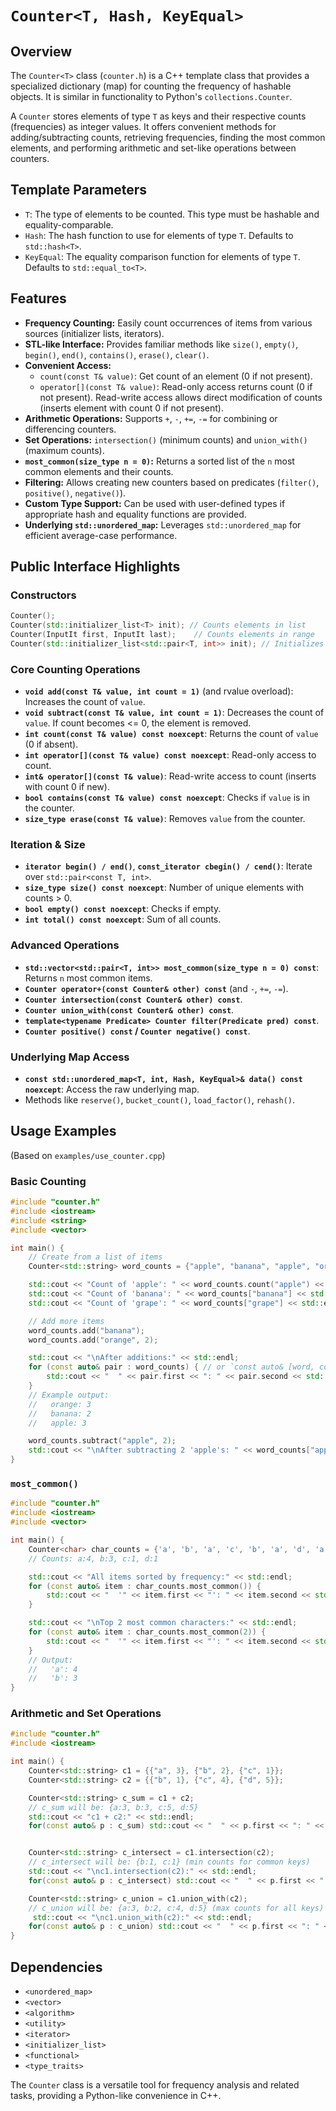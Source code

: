 # `Counter<T, Hash, KeyEqual>`

## Overview

The `Counter<T>` class (`counter.h`) is a C++ template class that provides a specialized dictionary (map) for counting the frequency of hashable objects. It is similar in functionality to Python's `collections.Counter`.

A `Counter` stores elements of type `T` as keys and their respective counts (frequencies) as integer values. It offers convenient methods for adding/subtracting counts, retrieving frequencies, finding the most common elements, and performing arithmetic and set-like operations between counters.

## Template Parameters

-   `T`: The type of elements to be counted. This type must be hashable and equality-comparable.
-   `Hash`: The hash function to use for elements of type `T`. Defaults to `std::hash<T>`.
-   `KeyEqual`: The equality comparison function for elements of type `T`. Defaults to `std::equal_to<T>`.

## Features

-   **Frequency Counting:** Easily count occurrences of items from various sources (initializer lists, iterators).
-   **STL-like Interface:** Provides familiar methods like `size()`, `empty()`, `begin()`, `end()`, `contains()`, `erase()`, `clear()`.
-   **Convenient Access:**
    -   `count(const T& value)`: Get count of an element (0 if not present).
    -   `operator[](const T& value)`: Read-only access returns count (0 if not present). Read-write access allows direct modification of counts (inserts element with count 0 if not present).
-   **Arithmetic Operations:** Supports `+`, `-`, `+=`, `-=` for combining or differencing counters.
-   **Set Operations:** `intersection()` (minimum counts) and `union_with()` (maximum counts).
-   **`most_common(size_type n = 0)`:** Returns a sorted list of the `n` most common elements and their counts.
-   **Filtering:** Allows creating new counters based on predicates (`filter()`, `positive()`, `negative()`).
-   **Custom Type Support:** Can be used with user-defined types if appropriate hash and equality functions are provided.
-   **Underlying `std::unordered_map`:** Leverages `std::unordered_map` for efficient average-case performance.

## Public Interface Highlights

### Constructors
```cpp
Counter();
Counter(std::initializer_list<T> init); // Counts elements in list
Counter(InputIt first, InputIt last);    // Counts elements in range
Counter(std::initializer_list<std::pair<T, int>> init); // Initializes with key-count pairs
```

### Core Counting Operations
-   **`void add(const T& value, int count = 1)`** (and rvalue overload): Increases the count of `value`.
-   **`void subtract(const T& value, int count = 1)`**: Decreases the count of `value`. If count becomes <= 0, the element is removed.
-   **`int count(const T& value) const noexcept`**: Returns the count of `value` (0 if absent).
-   **`int operator[](const T& value) const noexcept`**: Read-only access to count.
-   **`int& operator[](const T& value)`**: Read-write access to count (inserts with count 0 if new).
-   **`bool contains(const T& value) const noexcept`**: Checks if `value` is in the counter.
-   **`size_type erase(const T& value)`**: Removes `value` from the counter.

### Iteration & Size
-   **`iterator begin() / end()`**, **`const_iterator cbegin() / cend()`**: Iterate over `std::pair<const T, int>`.
-   **`size_type size() const noexcept`**: Number of unique elements with counts > 0.
-   **`bool empty() const noexcept`**: Checks if empty.
-   **`int total() const noexcept`**: Sum of all counts.

### Advanced Operations
-   **`std::vector<std::pair<T, int>> most_common(size_type n = 0) const`**: Returns `n` most common items.
-   **`Counter operator+(const Counter& other) const`** (and `-`, `+=`, `-=`).
-   **`Counter intersection(const Counter& other) const`**.
-   **`Counter union_with(const Counter& other) const`**.
-   **`template<typename Predicate> Counter filter(Predicate pred) const`**.
-   **`Counter positive() const` / `Counter negative() const`**.

### Underlying Map Access
-   **`const std::unordered_map<T, int, Hash, KeyEqual>& data() const noexcept`**: Access the raw underlying map.
-   Methods like `reserve()`, `bucket_count()`, `load_factor()`, `rehash()`.

## Usage Examples

(Based on `examples/use_counter.cpp`)

### Basic Counting

```cpp
#include "counter.h"
#include <iostream>
#include <string>
#include <vector>

int main() {
    // Create from a list of items
    Counter<std::string> word_counts = {"apple", "banana", "apple", "orange", "apple"};

    std::cout << "Count of 'apple': " << word_counts.count("apple") << std::endl; // 3
    std::cout << "Count of 'banana': " << word_counts["banana"] << std::endl;   // 1
    std::cout << "Count of 'grape': " << word_counts["grape"] << std::endl;    // 0 (read-only access)

    // Add more items
    word_counts.add("banana");
    word_counts.add("orange", 2);

    std::cout << "\nAfter additions:" << std::endl;
    for (const auto& pair : word_counts) { // or `const auto& [word, count]` in C++17
        std::cout << "  " << pair.first << ": " << pair.second << std::endl;
    }
    // Example output:
    //   orange: 3
    //   banana: 2
    //   apple: 3

    word_counts.subtract("apple", 2);
    std::cout << "\nAfter subtracting 2 'apple's: " << word_counts["apple"] << std::endl; // 1
}
```

### `most_common()`

```cpp
#include "counter.h"
#include <iostream>
#include <vector>

int main() {
    Counter<char> char_counts = {'a', 'b', 'a', 'c', 'b', 'a', 'd', 'a', 'b'};
    // Counts: a:4, b:3, c:1, d:1

    std::cout << "All items sorted by frequency:" << std::endl;
    for (const auto& item : char_counts.most_common()) {
        std::cout << "  '" << item.first << "': " << item.second << std::endl;
    }

    std::cout << "\nTop 2 most common characters:" << std::endl;
    for (const auto& item : char_counts.most_common(2)) {
        std::cout << "  '" << item.first << "': " << item.second << std::endl;
    }
    // Output:
    //   'a': 4
    //   'b': 3
}
```

### Arithmetic and Set Operations

```cpp
#include "counter.h"
#include <iostream>

int main() {
    Counter<std::string> c1 = {{"a", 3}, {"b", 2}, {"c", 1}};
    Counter<std::string> c2 = {{"b", 1}, {"c", 4}, {"d", 5}};

    Counter<std::string> c_sum = c1 + c2;
    // c_sum will be: {a:3, b:3, c:5, d:5}
    std::cout << "c1 + c2:" << std::endl;
    for(const auto& p : c_sum) std::cout << "  " << p.first << ": " << p.second << std::endl;


    Counter<std::string> c_intersect = c1.intersection(c2);
    // c_intersect will be: {b:1, c:1} (min counts for common keys)
    std::cout << "\nc1.intersection(c2):" << std::endl;
    for(const auto& p : c_intersect) std::cout << "  " << p.first << ": " << p.second << std::endl;

    Counter<std::string> c_union = c1.union_with(c2);
    // c_union will be: {a:3, b:2, c:4, d:5} (max counts for all keys)
     std::cout << "\nc1.union_with(c2):" << std::endl;
    for(const auto& p : c_union) std::cout << "  " << p.first << ": " << p.second << std::endl;
}
```

## Dependencies
- `<unordered_map>`
- `<vector>`
- `<algorithm>`
- `<utility>`
- `<iterator>`
- `<initializer_list>`
- `<functional>`
- `<type_traits>`

The `Counter` class is a versatile tool for frequency analysis and related tasks, providing a Python-like convenience in C++.
